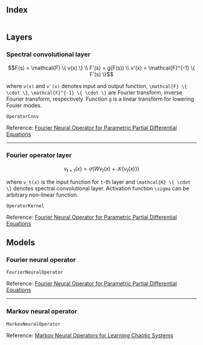 ## Index

```@index
```

## Layers

### Spectral convolutional layer

```math
F(s) = \mathcal{F} \{ v(x) \} \\
F'(s) = g(F(s)) \\
v'(x) = \mathcal{F}^{-1} \{ F'(s) \}
```

where ``v(x)`` and ``v'(x)`` denotes input and output function,
``\mathcal{F} \{ \cdot \}``, ``\mathcal{F}^{-1} \{ \cdot \}`` are Fourier transform, inverse Fourier transform, respectively.
Function ``g`` is a linear transform for lowering Fouier modes.

```@docs
OperatorConv
```

Reference: [Fourier Neural Operator for Parametric Partial Differential Equations](https://arxiv.org/abs/2010.08895)

---

### Fourier operator layer

```math
v_{t+1}(x) = \sigma(W v_t(x) + \mathcal{K} \{ v_t(x) \} )
```

where ``v_t(x)`` is the input function for ``t``-th layer and ``\mathcal{K} \{ \cdot \}`` denotes spectral convolutional layer.
Activation function ``\sigma`` can be arbitrary non-linear function.

```@docs
OperatorKernel
```

Reference: [Fourier Neural Operator for Parametric Partial Differential Equations](https://arxiv.org/abs/2010.08895)

## Models

### Fourier neural operator

```@docs
FourierNeuralOperator
```

Reference: [Fourier Neural Operator for Parametric Partial Differential Equations](https://arxiv.org/abs/2010.08895)

---

### Markov neural operator

```@docs
MarkovNeuralOperator
```

Reference: [Markov Neural Operators for Learning Chaotic Systems](https://arxiv.org/abs/2106.06898)
